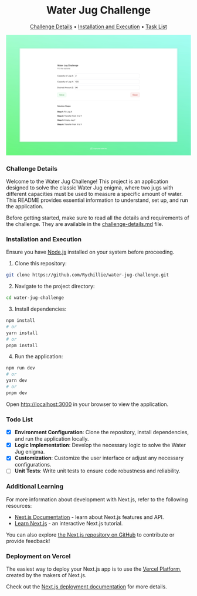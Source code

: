 <center>
<h1>Water Jug Challenge</h1>
</center>

<p align="center">
  <a href="#challenge-details">Challenge Details</a> •
  <a href="#installation-and-execution">Installation and Execution</a> •
  <a href="#todo-list">Task List</a>
</p>

![Water Jug Challenge Banner](./public/screenshot.jpeg)

### Challenge Details

Welcome to the Water Jug Challenge! This project is an application designed to solve the classic Water Jug enigma, where two jugs with different capacities must be used to measure a specific amount of water. This README provides essential information to understand, set up, and run the application.

Before getting started, make sure to read all the details and requirements of the challenge. They are available in the [challenge-details.md](/challenge.md) file.

### Installation and Execution

Ensure you have [Node.js](https://nodejs.org/) installed on your system before proceeding.

1. Clone this repository:

```bash
git clone https://github.com/Rychillie/water-jug-challenge.git
```

2. Navigate to the project directory:

```bash
cd water-jug-challenge
```

3. Install dependencies:

```bash
npm install
# or
yarn install
# or
pnpm install
```

4. Run the application:

```bash
npm run dev
# or
yarn dev
# or
pnpm dev
```

Open [http://localhost:3000](http://localhost:3000) in your browser to view the application.

### Todo List

- [x] **Environment Configuration**: Clone the repository, install dependencies, and run the application locally.
- [x] **Logic Implementation**: Develop the necessary logic to solve the Water Jug enigma.
- [x] **Customization**: Customize the user interface or adjust any necessary configurations.
- [ ] **Unit Tests**: Write unit tests to ensure code robustness and reliability.

### Additional Learning

For more information about development with Next.js, refer to the following resources:

- [Next.js Documentation](https://nextjs.org/docs) - learn about Next.js features and API.
- [Learn Next.js](https://nextjs.org/learn) - an interactive Next.js tutorial.

You can also explore [the Next.js repository on GitHub](https://github.com/vercel/next.js/) to contribute or provide feedback!

### Deployment on Vercel

The easiest way to deploy your Next.js app is to use the [Vercel Platform](https://vercel.com/new?utm_medium=default-template&filter=next.js&utm_source=create-next-app&utm_campaign=create-next-app-readme), created by the makers of Next.js.

Check out the [Next.js deployment documentation](https://nextjs.org/docs/deployment) for more details.
